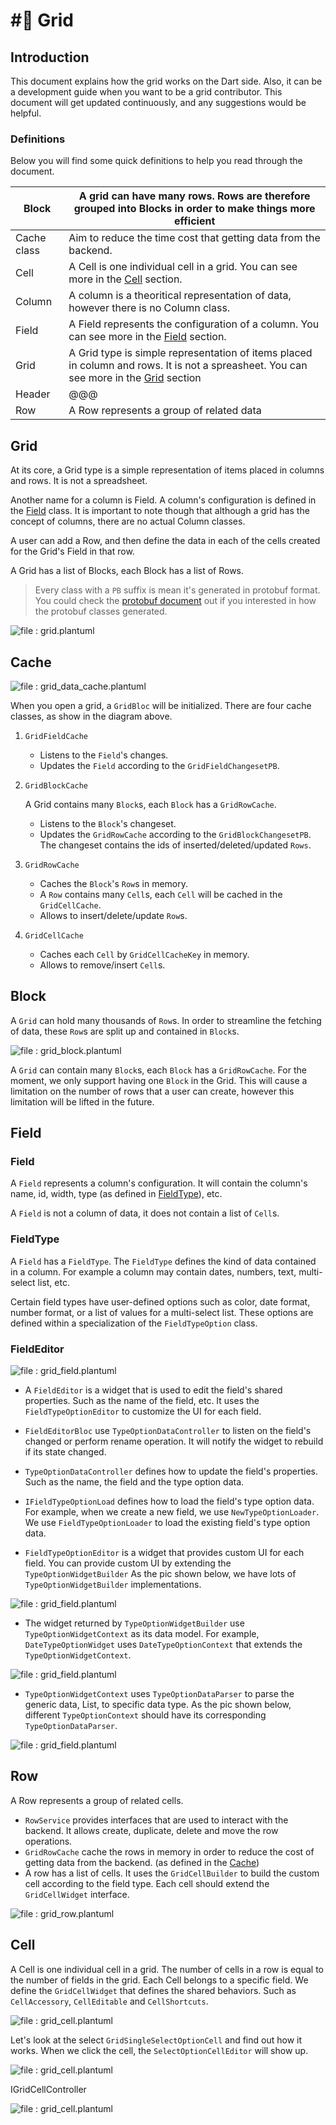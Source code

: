 # #⃣ Grid

## Introduction

This document explains how the grid works on the Dart side. Also, it can be a development guide when you want to be a
grid contributor. This document will get updated continuously, and any suggestions would be helpful.

### Definitions

Below you will find some quick definitions to help you read through the document.

| Block       | A grid can have many rows. Rows are therefore grouped into Blocks in order to make things more efficient                                             |
| ----------- |------------------------------------------------------------------------------------------------------------------------------------------------------|
| Cache class | Aim to reduce the time cost that getting data from the backend.                                                                                                                                                      |
| Cell        | A Cell is one individual cell in a grid. You can see more in the [Cell](grid.md#cell) section.                                                       |
| Column      | A column is a theoritical representation of data, however there is no Column class.                                                                  |
| Field       | A Field represents the configuration of a column. You can see more in the [Field](grid.md#field) section.                                            |
| Grid        | A Grid type is simple representation of items placed in column and rows. It is not a spreasheet. You can see more in the [Grid](grid.md#grid) section |
| Header      | @@@                                                                                                                                                  |
| Row         | A Row represents a group of related data                                                                                                             |

## Grid

At its core, a Grid type is a simple representation of items placed in columns and rows. It is not a spreadsheet.

Another name for a column is Field. A column's configuration is defined in the [Field](grid.md#field) class.
It is important to note though that although a grid has the concept of columns, there are no actual Column classes.

A user can add a Row, and then define the data in each of the cells created for the Grid's Field in that row.

A Grid has a list of Blocks, each Block has a list of Rows. 

>  Every class with a `PB` suffix is mean it's generated in protobuf format. You could check the [protobuf document](https://appflowy.gitbook.io/docs/essential-documentation/contribute-to-appflowy/architecture/backend/protobuf) out if you interested in how the protobuf classes generated.

![file : grid.plantuml](../../../..//uml/output/grid.svg)

## Cache

![file : grid\_data\_cache.plantuml](../../../..//uml/output/block\_row\_cell\_relation.svg)

When you open a grid, a `GridBloc` will be initialized. There are four cache classes, as show in the diagram above.

1. `GridFieldCache`
   * Listens to the `Field`'s changes.
   * Updates the `Field` according to the `GridFieldChangesetPB`.
2.  `GridBlockCache`

    A Grid contains many `Block`s, each `Block` has a `GridRowCache`.

    * Listens to the `Block`'s changeset.
    * Updates the `GridRowCache` according to the `GridBlockChangesetPB`. The changeset contains the ids of inserted/deleted/updated `Rows`.
3. `GridRowCache`
   * Caches the `Block`'s `Row`s in memory.
   * A `Row` contains many `Cell`s, each `Cell` will be cached in the `GridCellCache`.
   * Allows to insert/delete/update `Row`s.
4. `GridCellCache`
   * Caches each `Cell` by `GridCellCacheKey` in memory.
   * Allows to remove/insert `Cell`s.

## Block

A `Grid` can hold many thousands of `Row`s. In order to streamline the fetching of data, these `Row`s are split up and
contained in `Block`s.&#x20;

![file : grid_block.plantuml](../../../..//uml/output/grid_block.svg)

A `Grid` can contain many `Block`s, each `Block` has a `GridRowCache`. For the moment, we only support having one `Block`
in the Grid. This will cause a limitation on the number of rows that a user can create, however this limitation will be
lifted in the future.


## Field

### Field

A `Field` represents a column's configuration. It will contain the column's name, id, width, type (as defined in [FieldType](grid.md#fieldtype)), etc.

A `Field` is not a column of data, it does not contain a list of `Cell`s.

### FieldType

A `Field` has a `FieldType`. The `FieldType` defines the kind of data contained in a column. For example a column may contain
dates, numbers, text, multi-select list, etc.

Certain field types have user-defined options such as color, date format, number format, or a list of values for a multi-select list.
These options are defined within a specialization of the `FieldTypeOption` class.

### **FieldEditor**

![file : grid\_field.plantuml](../../../../uml/output/Field\_Editor.svg)

* A `FieldEditor` is a widget that is used to edit the field's shared properties. Such as the name of the field, etc. It uses the
  `FieldTypeOptionEditor` to customize the UI for each field.

* `FieldEditorBloc` use `TypeOptionDataController` to listen on the field's changed or perform rename operation.
  It will notify the widget to rebuild if its state changed.

* `TypeOptionDataController` defines how to update the field's properties. Such as the name, the field and the type option data.

* `IFieldTypeOptionLoad` defines how to load the field's type option data. For example, when we create a new field, we use
  `NewTypeOptionLoader`. We use `FieldTypeOptionLoader` to load the existing field's type option data.

* `FieldTypeOptionEditor` is a widget that provides custom UI for each field. You can provide custom UI by extending the `TypeOptionWidgetBuilder`
  As the pic shown below, we have lots of `TypeOptionWidgetBuilder` implementations. 
  

![file : grid_field.plantuml](../../../../uml/output/Field_Type_Option_Widget_Builder_Impl.svg)
* The widget returned by `TypeOptionWidgetBuilder` use `TypeOptionWidgetContext` as its data model. For example, `DateTypeOptionWidget` uses
  `DateTypeOptionContext` that extends the `TypeOptionWidgetContext`.

![file : grid_field.plantuml](../../../../uml/output/Field_Type_Option_Widget_Builder.svg)

* `TypeOptionWidgetContext` uses `TypeOptionDataParser` to parse the generic data, List<int>, to specific data type. As the pic shown below, 
  different `TypeOptionContext` should have its corresponding `TypeOptionDataParser`. 

![file : grid_field.plantuml](../../../../uml/output/Field_Type_Option_Editor_Data_Parser.svg)

## Row
A Row represents a group of related cells. 

* `RowService` provides interfaces that are used to interact with the backend. It allows create, duplicate, delete and move the row operations.
* `GridRowCache` cache the rows in memory in order to reduce the cost of getting data from the backend. (as defined in the [Cache](grid.md#cache))
* A row has a list of cells. It uses the `GridCellBuilder` to build the custom cell according to the field type. Each cell should
extend the `GridCellWidget` interface.

![file : grid_row.plantuml](../../../../uml/output/grid_row.svg)


## Cell
A Cell is one individual cell in a grid. The number of cells in a row is equal to the number of fields in the grid. Each Cell 
belongs to a specific field. We define the `GridCellWidget` that defines the shared behaviors. Such as `CellAccessory`, `CellEditable` and `CellShortcuts`.

![file : grid_cell.plantuml](../../../../uml/output/Grid_Cell_Builder.svg)

Let's look at the select `GridSingleSelectOptionCell` and find out how it works. When we click the cell, the `SelectOptionCellEditor` will show up.


![file : grid_cell.plantuml](../../../../uml/output/Grid_Selection_Cell_Edit.svg)

IGridCellController

![file : grid_cell.plantuml](../../../../uml/output/Grid\_Cell\_Controller.svg)
